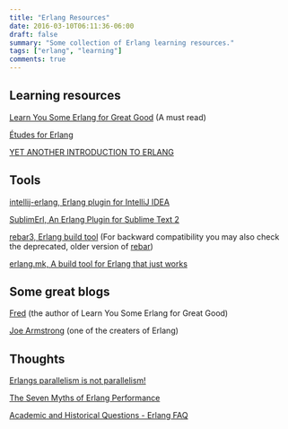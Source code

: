 ```yaml
---
title: "Erlang Resources"
date: 2016-03-10T06:11:36-06:00
draft: false
summary: "Some collection of Erlang learning resources."
tags: ["erlang", "learning"]
comments: true
---
```


## Learning resources

[Learn You Some Erlang for Great Good](http://learnyousomeerlang.com) (A must read)

[Études for Erlang](http://chimera.labs.oreilly.com/books/1234000000726)

[YET ANOTHER INTRODUCTION TO ERLANG](http://theerlangelist.blogspot.ca/2012/12/yet-another-introduction-to-erlang.html)


## Tools

[intellij-erlang, Erlang plugin for IntelliJ IDEA](http://ignatov.github.io/intellij-erlang/)

[SublimErl, An Erlang Plugin for Sublime Text 2](https://github.com/ostinelli/SublimErl)

[rebar3, Erlang build tool](https://www.rebar3.org) (For backward compatibility you may also check the deprecated, older version of [rebar](https://github.com/rebar/rebar))

[erlang.mk, A build tool for Erlang that just works](https://erlang.mk)


## Some great blogs

[Fred](http://ferd.ca) (the author of Learn You Some Erlang for Great Good)

[Joe Armstrong](http://joearms.github.io/index.html) (one of the creaters of Erlang)

## Thoughts

[Erlangs parallelism is not parallelism!](http://jlouisramblings.blogspot.ca/2011/07/erlangs-parallelism-is-not-parallelism.html)

[The Seven Myths of Erlang Performance](http://erlang.org/doc/efficiency_guide/myths.html#id60414)

[Academic and Historical Questions - Erlang FAQ](http://erlang.org/faq/academic.html) 
